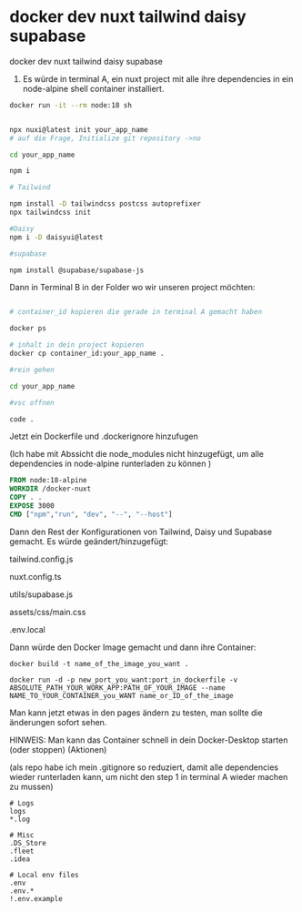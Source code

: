 # docker dev nuxt tailwind daisy supabase

docker dev nuxt tailwind daisy supabase

1. Es würde in terminal A, ein nuxt project mit alle ihre dependencies in ein node-alpine shell container installiert.

```sh
docker run -it --rm node:18 sh


npx nuxi@latest init your_app_name
# auf die Frage, Initialize git repository ->no

cd your_app_name

npm i

# Tailwind

npm install -D tailwindcss postcss autoprefixer
npx tailwindcss init

#Daisy
npm i -D daisyui@latest

#supabase

npm install @supabase/supabase-js

```

Dann in Terminal B in der Folder wo wir unseren project möchten:

```sh

# container_id kopieren die gerade in terminal A gemacht haben

docker ps

# inhalt in dein project kopieren
docker cp container_id:your_app_name .

#rein gehen

cd your_app_name

#vsc offnen

code .

```

Jetzt ein Dockerfile und .dockerignore hinzufugen

(Ich habe mit Abssicht die node_modules nicht hinzugefügt, um alle dependencies in node-alpine runterladen zu können )

```dockerfile
FROM node:18-alpine
WORKDIR /docker-nuxt
COPY . .
EXPOSE 3000
CMD ["npm","run", "dev", "--", "--host"]

```

Dann den Rest der Konfigurationen von Tailwind, Daisy und Supabase gemacht. Es würde geändert/hinzugefügt:

tailwind.config.js

nuxt.config.ts

utils/supabase.js

assets/css/main.css

.env.local

Dann würde den Docker Image gemacht und dann ihre Container:

```
docker build -t name_of_the_image_you_want .

docker run -d -p new_port_you_want:port_in_dockerfile -v ABSOLUTE_PATH_YOUR_WORK_APP:PATH_OF_YOUR_IMAGE --name NAME_TO_YOUR_CONTAINER_you_WANT name_or_ID_of_the_image

```

Man kann jetzt etwas in den pages ändern zu testen, man sollte die änderungen sofort sehen.

HINWEIS: Man kann das Container schnell in dein Docker-Desktop starten (oder stoppen) (Aktionen)

(als repo habe ich mein .gitignore so reduziert, damit alle dependencies wieder runterladen kann, um nicht den step 1 in terminal A wieder machen zu mussen)

```
# Logs
logs
*.log

# Misc
.DS_Store
.fleet
.idea

# Local env files
.env
.env.*
!.env.example
```
